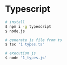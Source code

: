 # Typescript

``` bash
# install
$ npm i -g typescript
$ node.js

# generate js file from ts
$ tsc '1 types.ts'

# execution js
$ node '1_types.js' 
```


